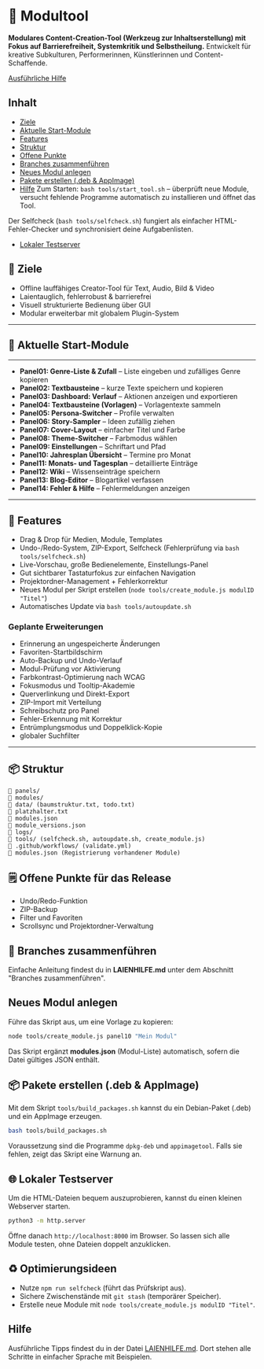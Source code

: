 # 🧰 Modultool

**Modulares Content-Creation-Tool (Werkzeug zur Inhaltserstellung) mit Fokus auf Barrierefreiheit, Systemkritik und Selbstheilung.**
Entwickelt für kreative Subkulturen, Performerinnen, Künstlerinnen und Content-Schaffende.

[Ausführliche Hilfe](LAIENHILFE.md)

## Inhalt
- [Ziele](#-ziele)
- [Aktuelle Start-Module](#-aktuelle-start-module)
- [Features](#-features)
- [Struktur](#-struktur)
- [Offene Punkte](#-offene-punkte-fuer-das-release)
- [Branches zusammenführen](#-branches-zusammenführen)
- [Neues Modul anlegen](#neues-modul-anlegen)
- [Pakete erstellen (.deb & AppImage)](#-pakete-erstellen-deb--appimage)
- [Hilfe](#hilfe)
Zum Starten: `bash tools/start_tool.sh` – überprüft neue Module, versucht fehlende Programme automatisch zu installieren und öffnet das Tool.

Der Selfcheck (`bash tools/selfcheck.sh`) fungiert als einfacher HTML-Fehler-Checker und synchronisiert deine Aufgabenlisten.
- [Lokaler Testserver](#-lokaler-testserver)
## 🎯 Ziele

- Offline lauffähiges Creator-Tool für Text, Audio, Bild & Video
- Laientauglich, fehlerrobust & barrierefrei
- Visuell strukturierte Bedienung über GUI
- Modular erweiterbar mit globalem Plugin-System

---

## 🧩 Aktuelle Start-Module

---
- **Panel01: Genre-Liste & Zufall** – Liste eingeben und zufälliges Genre kopieren
- **Panel02: Textbausteine** – kurze Texte speichern und kopieren
- **Panel03: Dashboard: Verlauf** – Aktionen anzeigen und exportieren
- **Panel04: Textbausteine (Vorlagen)** – Vorlagentexte sammeln
- **Panel05: Persona-Switcher** – Profile verwalten
- **Panel06: Story-Sampler** – Ideen zufällig ziehen
- **Panel07: Cover-Layout** – einfacher Titel und Farbe
- **Panel08: Theme-Switcher** – Farbmodus wählen
- **Panel09: Einstellungen** – Schriftart und Pfad
- **Panel10: Jahresplan Übersicht** – Termine pro Monat
- **Panel11: Monats- und Tagesplan** – detaillierte Einträge
- **Panel12: Wiki** – Wissenseinträge speichern
- **Panel13: Blog-Editor** – Blogartikel verfassen
- **Panel14: Fehler & Hilfe** – Fehlermeldungen anzeigen
---

## 🧠 Features

- Drag & Drop für Medien, Module, Templates
- Undo-/Redo-System, ZIP-Export, Selfcheck (Fehlerprüfung via `bash tools/selfcheck.sh`)
- Live-Vorschau, große Bedienelemente, Einstellungs-Panel
- Gut sichtbarer Tastaturfokus zur einfachen Navigation
- Projektordner-Management + Fehlerkorrektur
- Neues Modul per Skript erstellen (`node tools/create_module.js modulID "Titel"`)
- Automatisches Update via `bash tools/autoupdate.sh`


### Geplante Erweiterungen
- Erinnerung an ungespeicherte Änderungen
- Favoriten-Startbildschirm
- Auto-Backup und Undo-Verlauf
- Modul-Prüfung vor Aktivierung
- Farbkontrast-Optimierung nach WCAG
- Fokusmodus und Tooltip-Akademie
- Querverlinkung und Direkt-Export
- ZIP-Import mit Verteilung
- Schreibschutz pro Panel
- Fehler-Erkennung mit Korrektur
- Entrümplungsmodus und Doppelklick-Kopie
- globaler Suchfilter
---

## 📦 Struktur

```text
📁 panels/
📁 modules/
📁 data/ (baumstruktur.txt, todo.txt)
📄 platzhalter.txt
📄 modules.json
📄 module_versions.json
📁 logs/
📁 tools/ (selfcheck.sh, autoupdate.sh, create_module.js)
📁 .github/workflows/ (validate.yml)
📄 modules.json (Registrierung vorhandener Module)
```

## 🗒 Offene Punkte für das Release

- Undo/Redo-Funktion
- ZIP-Backup
- Filter und Favoriten
- Scrollsync und Projektordner-Verwaltung

## 🔀 Branches zusammenführen
Einfache Anleitung findest du in **LAIENHILFE.md** unter dem Abschnitt "Branches zusammenführen".

## Neues Modul anlegen

Führe das Skript aus, um eine Vorlage zu kopieren:
```bash
node tools/create_module.js panel10 "Mein Modul"
```
Das Skript ergänzt **modules.json** (Modul-Liste) automatisch, sofern die Datei gültiges JSON enthält.
## 📦 Pakete erstellen (.deb & AppImage)

Mit dem Skript `tools/build_packages.sh` kannst du ein Debian-Paket (.deb) und ein AppImage erzeugen.

```bash
bash tools/build_packages.sh
```

Voraussetzung sind die Programme `dpkg-deb` und `appimagetool`. Falls sie fehlen, zeigt das Skript eine Warnung an.

## 🌐 Lokaler Testserver
Um die HTML-Dateien bequem auszuprobieren, kannst du einen kleinen Webserver starten.

```bash
python3 -m http.server
```

Öffne danach `http://localhost:8000` im Browser. So lassen sich alle Module testen, ohne Dateien doppelt anzuklicken.
## ♻ Optimierungsideen
- Nutze `npm run selfcheck` (führt das Prüfskript aus).
- Sichere Zwischenstände mit `git stash` (temporärer Speicher).
- Erstelle neue Module mit `node tools/create_module.js modulID "Titel"`.

## Hilfe

Ausführliche Tipps findest du in der Datei [LAIENHILFE.md](LAIENHILFE.md). Dort stehen alle Schritte in einfacher Sprache mit Beispielen.

